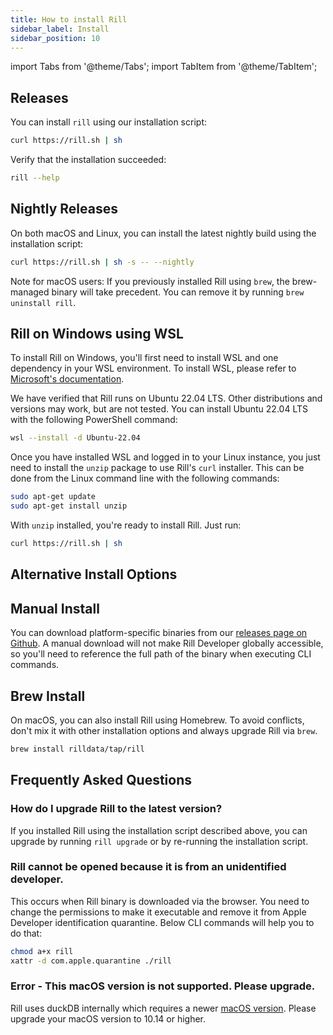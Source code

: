 ```yaml
---
title: How to install Rill
sidebar_label: Install  
sidebar_position: 10
---
```


import Tabs from '@theme/Tabs';
import TabItem from '@theme/TabItem';

## Releases

You can install `rill` using our installation script:

```bash
curl https://rill.sh | sh
```

Verify that the installation succeeded:
```bash
rill --help
```

## Nightly Releases

On both macOS and Linux, you can install the latest nightly build using the installation script:
```bash
curl https://rill.sh | sh -s -- --nightly
```

Note for macOS users: If you previously installed Rill using `brew`, the brew-managed binary will take precedent. You can remove it by running `brew uninstall rill`.

## Rill on Windows using WSL

To install Rill on Windows, you'll first need to install WSL and one dependency in your WSL environment. To install WSL, please refer to [Microsoft's documentation](https://learn.microsoft.com/en-us/windows/wsl/install).

We have verified that Rill runs on Ubuntu 22.04 LTS. Other distributions and versions may work, but are not tested. You can install Ubuntu 22.04 LTS with the following PowerShell command:
```bash
wsl --install -d Ubuntu-22.04
```

Once you have installed WSL and logged in to your Linux instance, you just need to install the `unzip` package to use Rill's `curl` installer. This can be done from the Linux command line with the following commands:
```bash
sudo apt-get update
sudo apt-get install unzip
```

With `unzip` installed, you're ready to install Rill. Just run:
```bash
curl https://rill.sh | sh
```

## Alternative Install Options

## Manual Install

You can download platform-specific binaries from our [releases page on Github](https://github.com/rilldata/rill/releases). A manual download will not make Rill Developer globally accessible, so you'll need to reference the full path of the binary when executing CLI commands.

## Brew Install

On macOS, you can also install Rill using Homebrew. To avoid conflicts, don't mix it with other installation options and always upgrade Rill via `brew`.
```bash
brew install rilldata/tap/rill 
```

## Frequently Asked Questions

### How do I upgrade Rill to the latest version?
If you installed Rill using the installation script described above, you can upgrade by running `rill upgrade` or by re-running the installation script.

### Rill cannot be opened because it is from an unidentified developer.
This occurs when Rill binary is downloaded via the browser. You need to change the permissions to make it executable and remove it from Apple Developer identification quarantine. 
Below CLI commands will help you to do that: 
```bash
chmod a+x rill
xattr -d com.apple.quarantine ./rill
```

### Error - This macOS version is not supported. Please upgrade.
Rill uses duckDB internally which requires a newer [macOS version](https://github.com/duckdb/duckdb/issues/3824). 
Please upgrade your macOS version to 10.14 or higher.